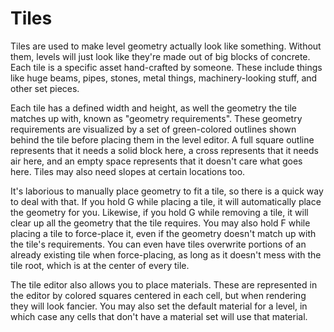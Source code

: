 # Tiles
Tiles are used to make level geometry actually look like something. Without them, levels will just look like they're made out of big blocks of concrete.
Each tile is a specific asset hand-crafted by someone. These include things like huge beams, pipes, stones, metal things, machinery-looking stuff, and other set pieces.

Each tile has a defined width and height, as well the geometry the tile matches up with, known as "geometry requirements". These geometry requirements are visualized by a set of green-colored outlines shown behind the tile before placing them in the level editor. A full square outline represents that it needs a solid block here, a cross represents that it needs air here, and an empty space represents that it doesn't care what goes here. Tiles may also need slopes at certain locations too.

It's laborious to manually place geometry to fit a tile, so there is a quick way to deal with that. If you hold G while placing a tile, it will automatically place the geometry for you. Likewise, if you hold G while removing a tile, it will clear up all the geometry that the tile requires. You may also hold F while placing a tile to force-place it, even if the geometry doesn't match up with the tile's requirements. You can even have tiles overwrite portions of an already existing tile when force-placing, as long as it doesn't mess with the tile root, which is at the center of every tile.

The tile editor also allows you to place materials. These are represented in the editor by colored squares centered in each cell, but when rendering they will look fancier. You may also set the default material for a level, in which case any cells that don't have a material set will use that material. 